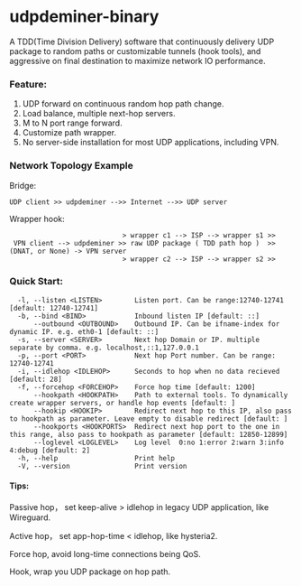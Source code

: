 # udpdeminer-binary

A TDD(Time Division Delivery) software that continuously delivery UDP package to random paths or customizable tunnels (hook tools), and aggressive on final destination to maximize network IO performance.

### Feature:
1. UDP forward on continuous random hop path change.
2. Load balance, multiple next-hop servers.
3. M to N port range forward.
4. Customize path wrapper.
5. No server-side installation for most UDP applications, including VPN.

### Network Topology Example
  Bridge:
  ```
UDP client >> udpdeminer -->> Internet -->> UDP server
```
  Wrapper hook:
  ```
                              > wrapper c1 --> ISP --> wrapper s1 >>
   VPN client --> udpdeminer >> raw UDP package ( TDD path hop )  >> (DNAT, or None) -> VPN server
                              > wrapper c2 --> ISP --> wrapper s2 >>
```

### Quick Start:
```
  -l, --listen <LISTEN>        Listen port. Can be range:12740-12741 [default: 12740-12741]
  -b, --bind <BIND>            Inbound listen IP [default: ::]
      --outbound <OUTBOUND>    Outbound IP. Can be ifname-index for dynamic IP. e.g. eth0-1 [default: ::]
  -s, --server <SERVER>        Next hop Domain or IP. multiple separate by comma. e.g. localhost,::1,127.0.0.1
  -p, --port <PORT>            Next hop Port number. Can be range: 12740-12741
  -i, --idlehop <IDLEHOP>      Seconds to hop when no data recieved [default: 28]
  -f, --forcehop <FORCEHOP>    Force hop time [default: 1200]
      --hookpath <HOOKPATH>    Path to external tools. To dynamically create wrapper servers, or handle hop events [default: ]
      --hookip <HOOKIP>        Redirect next hop to this IP, also pass to hookpath as parameter. Leave empty to disable redirect [default: ]
      --hookports <HOOKPORTS>  Redirect next hop port to the one in this range, also pass to hookpath as parameter [default: 12850-12899]
      --loglevel <LOGLEVEL>    Log level  0:no 1:error 2:warn 3:info 4:debug [default: 2]
  -h, --help                   Print help
  -V, --version                Print version
```

#### Tips:
  Passive hop， set keep-alive > idlehop in legacy UDP application, like Wireguard.
  
  Active hop， set app-hop-time < idlehop, like hysteria2.
  
  Force hop, avoid long-time connections being QoS.

  Hook, wrap you UDP package on hop path.
